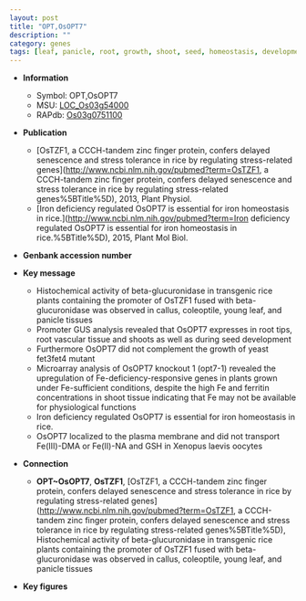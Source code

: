 ```yaml
---
layout: post
title: "OPT,OsOPT7"
description: ""
category: genes
tags: [leaf, panicle, root, growth, shoot, seed, homeostasis, development, plasma membrane, seed development, iron, iron homeostasis]
---
```


* **Information**  
    + Symbol: OPT,OsOPT7  
    + MSU: [LOC_Os03g54000](http://rice.plantbiology.msu.edu/cgi-bin/ORF_infopage.cgi?orf=LOC_Os03g54000)  
    + RAPdb: [Os03g0751100](http://rapdb.dna.affrc.go.jp/viewer/gbrowse_details/irgsp1?name=Os03g0751100)  

* **Publication**  
    + [OsTZF1, a CCCH-tandem zinc finger protein, confers delayed senescence and stress tolerance in rice by regulating stress-related genes](http://www.ncbi.nlm.nih.gov/pubmed?term=OsTZF1, a CCCH-tandem zinc finger protein, confers delayed senescence and stress tolerance in rice by regulating stress-related genes%5BTitle%5D), 2013, Plant Physiol.
    + [Iron deficiency regulated OsOPT7 is essential for iron homeostasis in rice.](http://www.ncbi.nlm.nih.gov/pubmed?term=Iron deficiency regulated OsOPT7 is essential for iron homeostasis in rice.%5BTitle%5D), 2015, Plant Mol Biol.

* **Genbank accession number**  

* **Key message**  
    + Histochemical activity of beta-glucuronidase in transgenic rice plants containing the promoter of OsTZF1 fused with beta-glucuronidase was observed in callus, coleoptile, young leaf, and panicle tissues
    + Promoter GUS analysis revealed that OsOPT7 expresses in root tips, root vascular tissue and shoots as well as during seed development
    + Furthermore OsOPT7 did not complement the growth of yeast fet3fet4 mutant
    + Microarray analysis of OsOPT7 knockout 1 (opt7-1) revealed the upregulation of Fe-deficiency-responsive genes in plants grown under Fe-sufficient conditions, despite the high Fe and ferritin concentrations in shoot tissue indicating that Fe may not be available for physiological functions
    + Iron deficiency regulated OsOPT7 is essential for iron homeostasis in rice.
    + OsOPT7 localized to the plasma membrane and did not transport Fe(III)-DMA or Fe(II)-NA and GSH in Xenopus laevis oocytes

* **Connection**  
    + __OPT~OsOPT7__, __OsTZF1__, [OsTZF1, a CCCH-tandem zinc finger protein, confers delayed senescence and stress tolerance in rice by regulating stress-related genes](http://www.ncbi.nlm.nih.gov/pubmed?term=OsTZF1, a CCCH-tandem zinc finger protein, confers delayed senescence and stress tolerance in rice by regulating stress-related genes%5BTitle%5D), Histochemical activity of beta-glucuronidase in transgenic rice plants containing the promoter of OsTZF1 fused with beta-glucuronidase was observed in callus, coleoptile, young leaf, and panicle tissues

* **Key figures**  


